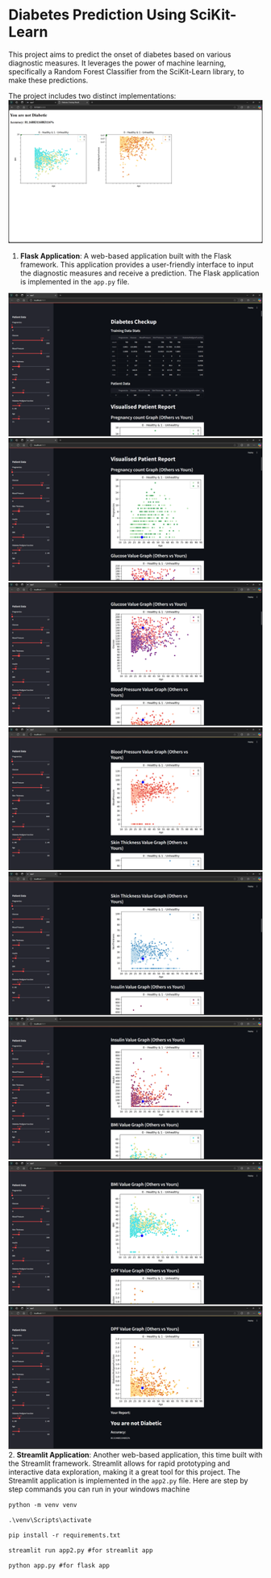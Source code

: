 # Diabetes Prediction Using SciKit-Learn

This project aims to predict the onset of diabetes based on various diagnostic measures. It leverages the power of machine learning, specifically a Random Forest Classifier from the SciKit-Learn library, to make these predictions.

The project includes two distinct implementations:
![Flask App Prediction Demo](/images/image.png)
1. **Flask Application**: A web-based application built with the Flask framework. This application provides a user-friendly interface to input the diagnostic measures and receive a prediction. The Flask application is implemented in the `app.py` file.

![Streamlit App Prediction Demo](/images/image1.png)
![Streamlit App Prediction Demo](/images/image2.png)
![Streamlit App Prediction Demo](/images/image3.png)
![Streamlit App Prediction Demo](/images/image4.png)
![Streamlit App Prediction Demo](/images/image5.png)
![Streamlit App Prediction Demo](/images/image6.png)
![Streamlit App Prediction Demo](/images/image7.png)
![Streamlit App Prediction Demo](/images/image8.png)
2. **Streamlit Application**: Another web-based application, this time built with the Streamlit framework. Streamlit allows for rapid prototyping and interactive data exploration, making it a great tool for this project. The Streamlit application is implemented in the `app2.py` file. Here are step by step commands you can run in your windows machine 
```
python -m venv venv
```
```
.\venv\Scripts\activate
```
```
pip install -r requirements.txt
```
```
streamlit run app2.py #for streamlit app
```
```
python app.py #for flask app
```
